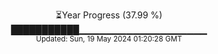 <p align="center">
⏳Year Progress (37.99 %) <br>
███████████▁▁▁▁▁▁▁▁▁▁▁▁▁▁▁▁▁▁▁ <br>
<sub>Updated: Sun, 19 May 2024 01:20:28 GMT</sub>
</p>

